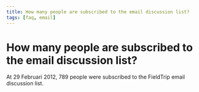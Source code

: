 ```yaml
---
title: How many people are subscribed to the email discussion list?
tags: [faq, email]
---
```


# How many people are subscribed to the email discussion list?

At 29 Februari 2012, 789 people were subscribed to the FieldTrip email discussion list.
